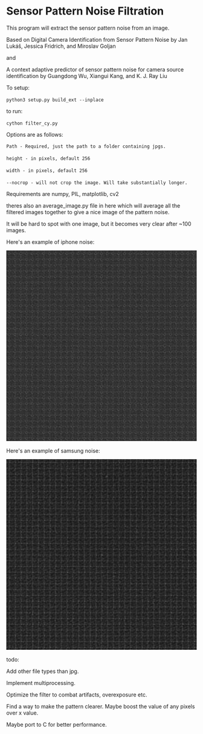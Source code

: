 # Sensor Pattern Noise Filtration
 This program will extract the sensor pattern noise from an image.


Based on Digital Camera Identification from Sensor Pattern Noise by Jan Lukáš, Jessica Fridrich, and Miroslav Goljan

and

A context adaptive predictor of sensor pattern noise for camera source identification by Guangdong Wu, Xiangui Kang, and K. J. Ray Liu


To setup:

`python3 setup.py build_ext --inplace`

to run:

`cython filter_cy.py`

Options are as follows:
```
Path - Required, just the path to a folder containing jpgs. 

height - in pixels, default 256

width - in pixels, default 256

--nocrop - will not crop the image. Will take substantially longer.
```

Requirements are numpy, PIL, matplotlib, cv2

theres also an average_image.py file in here which will average all the filtered images together to give a nice image of the pattern noise.

It will be hard to spot with one image, but it becomes very clear after ~100 images.

Here's an example of iphone noise:

![](iphone_example.png)

Here's an example of samsung noise:

![](samsung_example.png)


todo:

Add other file types than jpg.

Implement multiprocessing.

Optimize the filter to combat artifacts, overexposure etc.

Find a way to make the pattern clearer. Maybe boost the value of any pixels over x value.

Maybe port to C for better performance.

